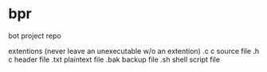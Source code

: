 # bpr
bot project repo

extentions (never leave an unexecutable w/o an extention)
.c    c source file
.h    c header file
.txt  plaintext file
.bak  backup file
.sh   shell script file
